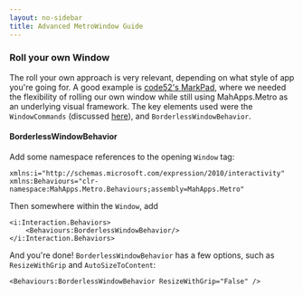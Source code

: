 ```yaml
---
layout: no-sidebar
title: Advanced MetroWindow Guide
---
```


### Roll your own Window

The roll your own approach is very relevant, depending on what style of app you're going for. 
A good example is [code52's MarkPad](http://code52.org/DownmarkerWPF/), where we needed the flexibility of rolling our own window while still using MahApps.Metro as an underlying visual framework. 
The key elements used were the `WindowCommands` (discussed [here]({{site.baseurl}}\guides\quick-start.html#windowcommands)), and `BorderlessWindowBehavior`.

#### BorderlessWindowBehavior

Add some namespace references to the opening `Window` tag:

	xmlns:i="http://schemas.microsoft.com/expression/2010/interactivity"
	xmlns:Behaviours="clr-namespace:MahApps.Metro.Behaviours;assembly=MahApps.Metro"

Then somewhere within the `Window`, add

    <i:Interaction.Behaviors>
        <Behaviours:BorderlessWindowBehavior/>
    </i:Interaction.Behaviors>

And you're done! `BorderlessWindowBehavior` has a few options, such as `ResizeWithGrip` and `AutoSizeToContent`:

	<Behaviours:BorderlessWindowBehavior ResizeWithGrip="False" />
